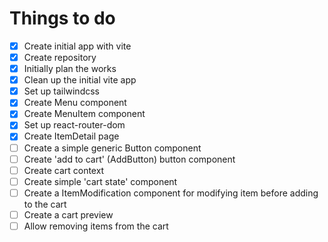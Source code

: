 # Things to do
- [x] Create initial app with vite
- [x] Create repository
- [x] Initially plan the works
- [x] Clean up the initial vite app
- [x] Set up tailwindcss
- [x] Create Menu component
- [x] Create MenuItem component
- [x] Set up react-router-dom
- [x] Create ItemDetail page
- [ ] Create a simple generic Button component
- [ ] Create 'add to cart' (AddButton) button component
- [ ] Create cart context
- [ ] Create simple 'cart state' component
- [ ] Create a ItemModification component for modifying item before
      adding to the cart
- [ ] Create a cart preview
- [ ] Allow removing items from the cart
